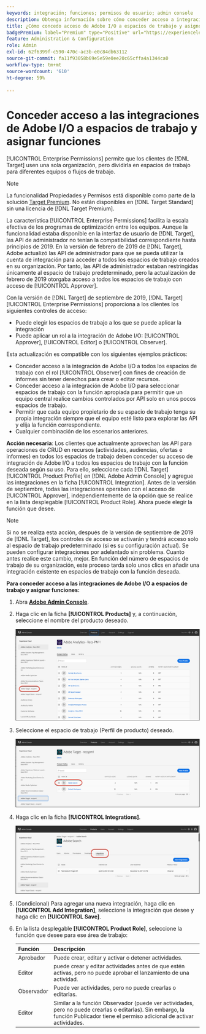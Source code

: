 ```yaml
---
keywords: integración; funciones; permisos de usuario; admin console
description: Obtenga información sobre cómo conceder acceso a integraciones de Adobe I/O existentes a todos los espacios de trabajo con la función deseada en Adobe Target.
title: ¿Cómo concedo acceso de Adobe I/O a espacios de trabajo y asigno funciones?
badgePremium: label="Premium" type="Positive" url="https://experienceleague.adobe.com/docs/target/using/introduction/intro.html?lang=en#premium newtab=true" tooltip="Consulte qué se incluye en Target Premium."
feature: Administration & Configuration
role: Admin
exl-id: 62f6399f-c590-470c-ac3b-e0c84db63112
source-git-commit: fa11f93058b69e5e59e0ee20c65cffa4a1344ca0
workflow-type: tm+mt
source-wordcount: '610'
ht-degree: 59%

---
```


# Conceder acceso a las integraciones de Adobe I/O a espacios de trabajo y asignar funciones

[!UICONTROL Enterprise Permissions] permite que los clientes de [!DNL Target] usen una sola organización, pero dividirla en espacios de trabajo para diferentes equipos o flujos de trabajo.

>[!NOTE]
>
>La funcionalidad Propiedades y Permisos está disponible como parte de la solución [Target Premium](/help/main/c-intro/intro.md#premium). No están disponibles en [!DNL Target Standard] sin una licencia de [!DNL Target Premium].

La característica [!UICONTROL Enterprise Permissions] facilita la escala efectiva de los programas de optimización entre los equipos. Aunque la funcionalidad estaba disponible en la interfaz de usuario de [!DNL Target], las API de administrador no tenían la compatibilidad correspondiente hasta principios de 2019. En la versión de febrero de 2019 de [!DNL Target], Adobe actualizó las API de administrador para que se pueda utilizar la cuenta de integración para acceder a todos los espacios de trabajo creados en su organización. Por tanto, las API de administrador estaban restringidas únicamente al espacio de trabajo predeterminado, pero la actualización de febrero de 2019 otorgaba acceso a todos los espacios de trabajo con acceso de [!UICONTROL Approver].

Con la versión de [!DNL Target] de septiembre de 2019, [!DNL Target] [!UICONTROL Enterprise Permissions] proporciona a los clientes los siguientes controles de acceso:

* Puede elegir los espacios de trabajo a los que se puede aplicar la integración
* Puede aplicar un rol a la integración de Adobe I/O: [!UICONTROL Approver], [!UICONTROL Editor] o [!UICONTROL Observer].

Esta actualización es compatible con los siguientes ejemplos prácticos:

* Conceder acceso a la integración de Adobe I/O a todos los espacios de trabajo con el rol [!UICONTROL Observer] con fines de creación de informes sin tener derechos para crear o editar recursos.
* Conceder acceso a la integración de Adobe I/O para seleccionar espacios de trabajo con la función apropiada para permitir que un equipo central realice cambios controlados por API solo en unos pocos espacios de trabajo.
* Permitir que cada equipo propietario de su espacio de trabajo tenga su propia integración siempre que el equipo esté listo para explorar las API y elija la función correspondiente.
* Cualquier combinación de los escenarios anteriores.

**Acción necesaria**: Los clientes que actualmente aprovechan las API para operaciones de CRUD en recursos (actividades, audiencias, ofertas e informes) en todos los espacios de trabajo deben conceder su acceso de integración de Adobe I/O a todos los espacios de trabajo con la función deseada según su uso. Para ello, seleccione cada [!DNL Target] [!UICONTROL Product Profile] en [!DNL Adobe Admin Console] y agregue las integraciones en la ficha [!UICONTROL Integration]. Antes de la versión de septiembre, todas las integraciones operaban con el acceso de [!UICONTROL Approver], independientemente de la opción que se realice en la lista desplegable [!UICONTROL Product Role]. Ahora puede elegir la función que desee.

>[!NOTE]
>
>Si no se realiza esta acción, después de la versión de septiembre de 2019 de [!DNL Target], los controles de acceso se activarán y tendrá acceso solo al espacio de trabajo predeterminado (si es su configuración actual). Se pueden configurar integraciones por adelantado sin problema. Cuanto antes realice este cambio, mejor. En función del número de espacios de trabajo de su organización, este proceso tarda solo unos clics en añadir una integración existente en espacios de trabajo con la función deseada.

**Para conceder acceso a las integraciones de Adobe I/O a espacios de trabajo y asignar funciones:**

1. Abra **[Adobe Admin Console](https://adminconsole.adobe.com)**.

1. Haga clic en la ficha **[!UICONTROL Products]** y, a continuación, seleccione el nombre del producto deseado.

   ![Elija el producto en Adobe Admin Console](/help/main/administrating-target/c-user-management/property-channel/assets/io-choose-product.png)

1. Seleccione el espacio de trabajo (Perfil de producto) deseado.

   ![Seleccione el perfil de producto](/help/main/administrating-target/c-user-management/property-channel/assets/io-select-product-profile.png)

1. Haga clic en la ficha **[!UICONTROL Integrations]**.

   ![Pestaña Integraciones](/help/main/administrating-target/c-user-management/property-channel/assets/integrations-tab.png)

1. (Condicional) Para agregar una nueva integración, haga clic en **[!UICONTROL Add Integration]**, seleccione la integración que desee y haga clic en **[!UICONTROL Save]**.

1. En la lista desplegable **[!UICONTROL Product Role]**, seleccione la función que desee para ese área de trabajo:

   | Función | Descripción |
   |--- |--- |
   | Aprobador | Puede crear, editar y activar o detener actividades. |
   | Editor | puede crear y editar actividades antes de que estén activas, pero no puede aprobar el lanzamiento de una actividad. |
   | Observador | Puede ver actividades, pero no puede crearlas o editarlas. |
   | Editor | Similar a la función Observador (puede ver actividades, pero no puede crearlas o editarlas). Sin embargo, la función Publicador tiene el permiso adicional de activar actividades. |
